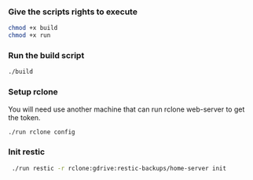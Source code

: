 ### Give the scripts rights to execute

```bash
chmod +x build
chmod +x run
```

### Run the build script

```bash
./build
```

### Setup rclone  
You will need use another machine that can run rclone web-server to get the token.

```bash
./run rclone config
```

### Init restic

```bash 
 ./run restic -r rclone:gdrive:restic-backups/home-server init
```